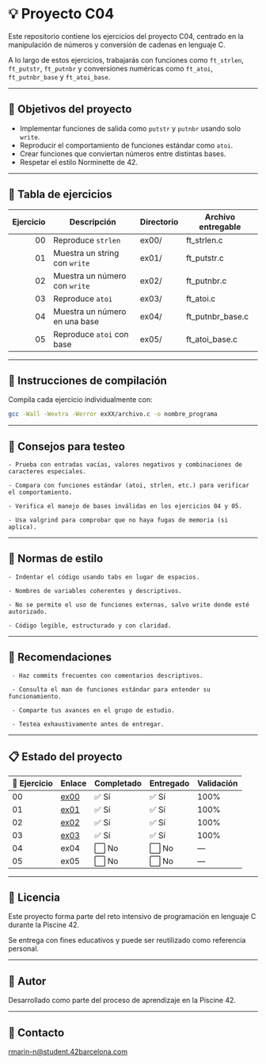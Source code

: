 # 💡 Proyecto C04

Este repositorio contiene los ejercicios del proyecto C04, centrado en la manipulación de números y conversión de cadenas en lenguaje C. 

A lo largo de estos ejercicios, trabajarás con funciones como `ft_strlen`, `ft_putstr`, `ft_putnbr` y conversiones numéricas como `ft_atoi`, `ft_putnbr_base` y `ft_atoi_base`.

---

## 🎯 Objetivos del proyecto

- Implementar funciones de salida como `putstr` y `putnbr` usando solo `write`.
- Reproducir el comportamiento de funciones estándar como `atoi`.
- Crear funciones que conviertan números entre distintas bases.
- Respetar el estilo Norminette de 42.

---

## 📁 Tabla de ejercicios

| Ejercicio | Descripción              | Directorio | Archivo entregable     |
|----------:|--------------------------|------------|-------------------------|
| 00        | Reproduce `strlen`       | ex00/      | ft_strlen.c             |
| 01        | Muestra un string con `write` | ex01/ | ft_putstr.c             |
| 02        | Muestra un número con `write` | ex02/ | ft_putnbr.c             |
| 03        | Reproduce `atoi`         | ex03/      | ft_atoi.c               |
| 04        | Muestra un número en una base | ex04/ | ft_putnbr_base.c        |
| 05        | Reproduce `atoi` con base | ex05/     | ft_atoi_base.c          |

---

## 🔧 Instrucciones de compilación

Compila cada ejercicio individualmente con:

```bash
gcc -Wall -Wextra -Werror exXX/archivo.c -o nombre_programa
```

---

## 🧪 Consejos para testeo
    - Prueba con entradas vacías, valores negativos y combinaciones de caracteres especiales.
    
    - Compara con funciones estándar (atoi, strlen, etc.) para verificar el comportamiento.

    - Verifica el manejo de bases inválidas en los ejercicios 04 y 05.

    - Usa valgrind para comprobar que no haya fugas de memoria (si aplica).

---

## 📐 Normas de estilo
    - Indentar el código usando tabs en lugar de espacios.

    - Nombres de variables coherentes y descriptivos.

    - No se permite el uso de funciones externas, salvo write donde esté autorizado.

    - Código legible, estructurado y con claridad.

---

## 📌 Recomendaciones
     - Haz commits frecuentes con comentarios descriptivos.

     - Consulta el man de funciones estándar para entender su funcionamiento.

     - Comparte tus avances en el grupo de estudio.

     - Testea exhaustivamente antes de entregar.

---

## 📋 Estado del proyecto

| 🧩 Ejercicio | Enlace         | Completado | Entregado | Validación |
|--------------|----------------|------------|-----------|------------|
| 00           | [ex00](./ex00/) | ✅ Sí      | ✅ Sí      | 100%       |
| 01           | [ex01](./ex01/) | ✅ Sí      | ✅ Sí      | 100%       |
| 02           | [ex02](./ex02/) | ✅ Sí      | ✅ Sí      | 100%       |
| 03           | [ex03](./ex03/) | ✅ Sí      | ✅ Sí      | 100%       |
| 04           | ex04         | ⬜ No      | ⬜ No      | —          |
| 05           | ex05           | ⬜ No      | ⬜ No      | —          |


---


## 📜 Licencia
Este proyecto forma parte del reto intensivo de programación en lenguaje C durante la Piscine 42. 

Se entrega con fines educativos y puede ser reutilizado como referencia personal.

---

## 🙋 Autor
Desarrollado como parte del proceso de aprendizaje en la Piscine 42.

---

## 📧 Contacto
[rmarin-n@student.42barcelona.com](mailto:rmarin-n@student.42barcelona.com)
